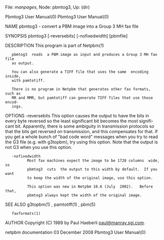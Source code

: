File: *manpages*,  Node: pbmtog3,  Up: (dir)

Pbmtog3 User Manual(0)                                  Pbmtog3 User Manual(0)



NAME
       pbmtog3 - convert a PBM image into a Group 3 MH fax file


SYNOPSIS
       pbmtog3 [-reversebits] [-nofixedwidth] [pbmfile]


DESCRIPTION
       This program is part of Netpbm(1)

       pbmtog3  reads  a PBM image as input and produces a Group 3 MH fax file
       as output.

       You can also generate a TIFF file that uses the same  encoding  inside,
       with pamtotiff.

       There is no program in Netpbm that generates other fax formats, such as
       MR and MMR, but pamtotiff can generate TIFF files that use those encod-
       ings.


OPTIONS
       -reversebits
              This  option  causes  the  output to have the bits in every byte
              reversed so the least significant bit becomes the most  signifi-
              cant  bit.   Apparently, there is some ambiguity in transmission
              protocols so that the bits get  reversed  on  transmission,  and
              this  compensates  for  that.   If you get a whole bunch of "bad
              code word" messages when you try to read the G3 file (e.g.  with
              g3topbm), try using this option.  Note that the output is not G3
              when you use this option.


       -nofixedwidth
              Most fax machines expect the image to be 1728 columns  wide,  so
              pbmtog3  cuts  the output to this width by default.  If you want
              to keep the width of the original image, use this option.

              This option was new in Netpbm 10.6 (July  2002).   Before  that,
              pbmtog3 always kept the width of the original image.




SEE ALSO
       g3topbm(1) , pamtotiff(1) , pbm(5)

       faxformats(1)




AUTHOR
       Copyright (C) 1989 by Paul Haeberli <paul@manray.sgi.com>.



netpbm documentation           03 December 2008         Pbmtog3 User Manual(0)
